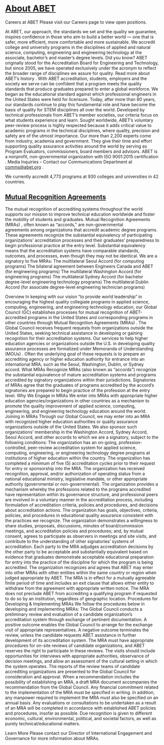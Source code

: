 # [About ABET](https://www.abet.org/about-abet/)

Careers at ABET
Please visit our
Careers page
to view open positions.

At ABET, our approach, the standards we set and the quality we guarantee, inspires confidence in those who aim to build a better world — one that is safer, more efficient, more comfortable and more sustainable.
We accredit college and university programs in the disciplines of applied and natural science, computing, engineering and engineering technology at the associate, bachelor’s and master’s degree levels.
Did you know?
ABET originally stood for the Accreditation Board for Engineering and Technology, but since 2005, we have operated exclusively under the acronym to reflect the broader range of disciplines we assure for quality.
Read more about ABET’s history
.
With ABET accreditation, students, employers and the society we serve can be confident that a program meets the quality standards that produce graduates prepared to enter a global workforce.
We began as the educational standard against which professional engineers in the United States were held for licensure. Today, after more than 80 years, our standards continue to play this fundamental role and have become the basis of quality for STEM disciplines all over the world.
Developed by technical professionals from ABET’s member societies, our criteria focus on what students experience and learn. Sought worldwide, ABET’s voluntary peer-review process is highly respected because it adds critical value to academic programs in the technical disciplines, where quality, precision and safety are of the utmost importance.
Our more than 2,200 experts come from industry, academia and government. They give their time and effort supporting quality assurance activities around the world by serving as Program Evaluators, commissioners, board members and advisors.
ABET is a nonprofit, non-governmental organization with
ISO 9001:2015 certification
.
Media Inquiries
– Contact our Communications Department at
comms@abet.org
.

We currently accredit 4,773 programs at 930 colleges and universities in 42 countries.

## [Mutual Recognition Agreements](https://www.abet.org/global-engagement/mutual-recognition-agreements/)

The mutual recognition of accrediting systems throughout the world supports our mission to improve technical education worldwide and foster the mobility of students and graduates.
Mutual Recognition Agreements (MRAs)
, often known as “accords,” are non-governmental agreements among organizations that accredit academic degree programs.
These agreements recognize the
substantial equivalency
of participating organizations’ accreditation processes and their graduates’ preparedness to begin professional practice at the entry level.
Substantial equivalency
means that the accreditation systems have comparable standards, outcomes, and processes, even though they may not be identical.
We are a signatory to five MRAs:
The multilateral
Seoul Accord
(for computing programs)
The
bilateral agreement between Engineers Canada and ABET
(for engineering programs)
The multilateral
Washington Accord
(for engineering programs)
The multilateral
Sydney Accord
(for bachelor degree-level engineering technology programs)
The multilateral
Dublin Accord
(for associate degree-level engineering technician programs)

Overview
In keeping with our vision “to provide world leadership” in encouraging the highest quality collegiate programs in applied science, computing, engineering, and engineering technology education, our Global Council (GC) establishes processes for mutual recognition of ABET-accredited programs in the United States and corresponding programs in other countries through
Mutual Recognition Agreements (MRAs)
.
The Global Council receives frequent requests from organizations outside the United States, seeking technical assistance in developing or gaining recognition for their accreditation systems. Our services to help higher education agencies or organizations outside the U.S. in developing quality assurance processes are formalized under
Memoranda of Understanding (MOUs)
. Often the underlying goal of these requests is to prepare an accrediting agency or higher education authority for entrance into an international MRA, such as the Seoul, Washington, Dublin, or Sydney accord.
What MRAs Recognize
MRAs (also known as “accords”) recognize the substantial equivalence of mature accreditation systems and programs accredited by signatory organizations within their jurisdictions. Signatories of MRAs agree that the graduates of programs accredited by the accord’s signatories are prepared to begin practice of the profession at the entry level.
Why We Engage in MRAs
We enter into MRAs with appropriate higher education agencies/organizations in other countries as a mechanism to promote the quality improvement of applied science, computing, engineering, and engineering technology education around the world.
Joining in MRAs
Through our Global Council, we may enter into an MRA with recognized higher education authorities or quality assurance organizations outside of the United States. We also sponsor such organizations’ membership in the Washington Accord, Sydney Accord, Seoul Accord, and other accords to which we are a signatory, subject to the following conditions:
The organization has an on-going, profession-controlled, peer-review accreditation system for applied science, computing, engineering, or engineering technology degree programs at institutions of higher education within the country.
The organization has completed a minimum of five (5) accreditation cycles prior to their request for entry or sponsorship into the MRA.
The organization has received recognition, approval, and/or authorization of operating status from a national educational ministry, legislative mandate, or other appropriate authority (governmental or non-governmental).
The organization provides a mechanism whereby the professions related to the programs accredited have representation within its governance structure, and professional peers are involved in a voluntary manner in the accreditation process, including formulation of accreditation criteria, policies and procedures, and decisions about accreditation actions.
The organization has goals, objectives, criteria, policies, and procedures in educational quality assurance consistent with the practices we recognize.
The organization demonstrates a willingness to share studies, proposals, discussions, minutes of board/commission meetings, and accreditation policies and procedures; and, by mutual consent, agrees to participate as observers in meetings and site visits, and contribute to the understanding of other signatories’ systems of accreditation.
Each party to the MRA adjudges accreditation decisions by the other party to be acceptable and substantially equivalent based on evidence that graduates demonstrate acceptable educational preparation for entry into the practice of the discipline for which the program is being accredited.
The organization recognizes and agrees that ABET may enter into other MRAs with other entities within the same country or region when judged appropriate by ABET.
The MRA is in effect for a mutually agreeable finite period of time and includes an exit clause that allows either entity to withdraw from the agreement with appropriate written notice.
The MRA does not preclude ABET from accrediting a qualifying program if requested to do so by an institution, regardless of geographic location.
Procedures for Developing & Implementing MRAs
We follow the procedures below in developing and implementing MRAs:
The Global Council conducts a preliminary review and evaluation of a candidate organization’s accreditation system through exchange of pertinent documentation.
A positive outcome enables the Global Council to arrange for the exchange visit of appropriate representatives. A negative outcome terminates the review, unless the candidate requests ABET assistance in further development of its accreditation system.
The MRA must have appropriate procedures for on-site reviews of candidate organizations, and ABET reserves the right to participate in these reviews. The visits should include opportunities for interviews with appropriate authorities, observance of decision meetings, and allow an assessment of the cultural setting in which the system operates.
The reports of the review teams of candidate accrediting organizations are presented to the Global Council for consideration and approval. When a recommendation includes the possibility of establishing an MRA, a draft MRA document accompanies the recommendation from the Global Council. Any financial commitment related to the implementation of the MRA must be specified in writing. In addition, any manpower required to implement the MRA must also be specified on an annual basis.
Any evaluations or consultations to be undertaken as a result of an MRA will be completed in accordance with established ABET policies and procedures, insofar as possible. Due recognition is given to different economic, cultural, environmental, political, and societal factors, as well as purely technical/educational matters.

Learn More
Please contact our
Director of International Engagement and Governance
for more information about MRAs.